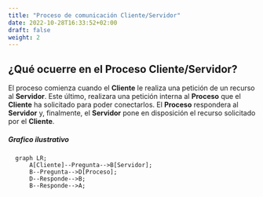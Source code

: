```yaml
---
title: "Proceso de comunicación Cliente/Servidor"
date: 2022-10-28T16:33:52+02:00
draft: false
weight: 2
---
```


## ¿Qué ocuerre en el Proceso Cliente/Servidor?
El proceso comienza cuando el **Cliente** le realiza una petición de un recurso al **Servidor**. Este último, realizara una petición interna al **Proceso** que el **Cliente** ha solicitado para poder conectarlos. El **Proceso** respondera al **Servidor** y, finalmente, el **Servidor** pone en disposición el recurso solicitado por el **Cliente**.

##### Grafico ilustrativo
```mermaid
  graph LR;
      A[Cliente]--Pregunta-->B[Servidor];
      B--Pregunta-->D[Proceso];
      D--Responde-->B;
      B--Responde-->A;
```


